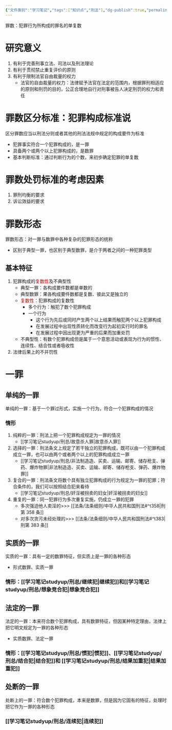 ```yaml
---
{"文件类别":"学习笔记","tags":["知识点","刑法"],"dg-publish":true,"permalink":"/学习笔记studyup/刑总/罪数/","dgPassFrontmatter":true,"created":"2024-11-03T18:09:45.867+08:00","updated":"2024-11-03T21:14:51.356+08:00"}
---
```


罪数：犯罪行为所构成的罪名的单复数
# 研究意义
1. 有利于完善刑事立法、司法以及刑法理论
2. 有利于贯彻禁止重复评价的原则
3. 有利于限制法官自由裁量的权力
	- 法官的自由裁量的权力：法律赋予法官在法定的范围内，根据罪刑相适应的原则和刑罚的目的，公正合理地自行对刑事被告人决定刑罚的权力和责任
# 罪数区分标准：犯罪构成标准说
区分罪数应当以刑法分则或者其他的刑法法规中规定的构成要件为标准
- 犯罪事实符合一个犯罪构成的，是一罪
- 具备两个或两个以上犯罪构成的，是数罪
- 基本判断标准：通过判断行为的个数，来初步确定犯罪的单复数
# 罪数处罚标准的考虑因素
1. 罪刑均衡的要求
2. 诉讼效益的要求
# 罪数形态
罪数形态：对一罪与数罪中各种复杂的犯罪形态的统称
- 区别于典型一罪，也区别于典型数罪，是介于两者之间的一种犯罪类型
## 基本特征
1. 犯罪构成的<font color="#c00000">复数性</font>及不典型性
	- 典型一罪：各构成要件数都是单数的
	- 典型数罪：果各构成要件数都是复数、彼此又是独立的
	- <font color="#c00000">复数性</font>：犯罪构成的复数性
		- 多个行为：触犯了数个犯罪构成
		- 一个行为
			- 这个行为先后或同时产生两个以上结果而触犯两个以上犯罪构成
			- 在发展过程中出现性质转化而改变行为起初实行时的罪名
			- 在发展过程中因出现更为严重的后果而加重处罚
	- 不典型性：有数个犯罪构成但是属于一个意思活动或表现为行为的惯性、连续性、结合性或者吸收性
2. 法律后果上的不并罚性
# 一罪
## 单纯的一罪
单纯的一罪：基于一个罪过形式，实施一个行为，符合一个犯罪构成的情况
### 情形
1. 纯粹的一罪：刑法上把一个犯罪构成规定为一罪的情况
	- [[学习笔记studyup/刑总/故意杀人罪\|故意杀人罪]]
2. 选择的一罪：刑法条文上规定了若干独立的犯罪构成，既可以由一个犯罪构成成立一罪，也可以由两个或者两个以上的犯罪构成成立一罪
	- [[学习笔记studyup/刑总/非法制造造、买卖、运输、邮寄、储存枪支、弹药、爆炸物罪\|非法制造造、买卖、运输、邮寄、储存枪支、弹药、爆炸物罪]]
3. 复合的一罪：刑法条文将数个具有独立犯罪构成的行为规定为一罪的犯罪；符合条件的，我们可以按照结合犯来看待
	- [[学习笔记studyup/刑总/奸淫被拐卖的妇女\|奸淫被拐卖的妇女]]
4. 重复的一罪：同一犯罪行为多次重复实施，仍成立一罪的犯罪
	- 多次强迫他人卖淫的>>> [[法条/法条细则/中华人民共和国刑法#^t358\|刑第 358 条]]
	- 对多次贪污未经处理的>>> [[法条/法条细则/中华人民共和国刑法#^t383\|刑第 383 条]]
## 实质的一罪
实质的一罪：具有一定的数罪特征，但实质上是一罪的各种形态
- 形式数罪、实质一罪
### 情形：[[学习笔记studyup/刑总/继续犯\|继续犯]]和[[学习笔记studyup/刑总/想象竞合犯\|想象竞合犯]]
## 法定的一罪
法定的一罪：本来符合数个犯罪构成，具有数罪特征，但因某种特定理由，法律上把它明文规定为一罪的各种形态
- 实质数罪、法定一罪
### 情形：[[学习笔记studyup/刑总/惯犯\|惯犯]]、[[学习笔记studyup/刑总/结合犯\|结合犯]]和 [[学习笔记studyup/刑总/结果加重犯\|结果加重犯]]
## 处断的一罪
处断上的一罪：符合数个犯罪构成，本来是数罪，但是因为它固有的特征，处理时把它作为一罪的各种形态
### [[学习笔记studyup/刑总/连续犯\|连续犯]]